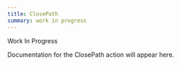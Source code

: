 ```yaml
---
title: ClosePath
summary: work in progress
---
```


Work In Progress

Documentation for the ClosePath action will appear here.